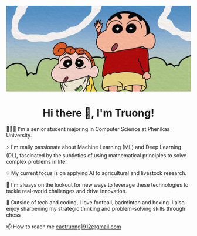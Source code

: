![MasterHead](Hi_there.jpg)
<h1 align="center">Hi there 👋, I'm Truong!</h1>
<!--
<p align="center">
  <img src="https://readme-typing-svg.herokuapp.com?font=Fira+Code&size=30&pause=1000&color=00CFFF&center=true&vCenter=true&width=800&height=80&lines=AI%2FML%2FDL+Enthusiast" alt="Typing SVG">
</p>
-->
<p align="left">👨🏻‍💻 I'm a senior student majoring in Computer Science at Phenikaa University.</p>
<p align="left">⚡ I'm really passionate about Machine Learning (ML) and Deep Learning (DL), fascinated by the subtleties of using mathematical principles to solve complex problems in life.</p>
<p align="left">💡 My current focus is on applying AI to agricultural and livestock research. </p>
<p align="left">🌱 I'm always on the lookout for new ways to leverage these technologies to tackle real-world challenges and drive innovation.</p>
<p align="left">💪 Outside of tech and coding, I love football, badminton and boxing. I also enjoy sharpening my strategic thinking and problem-solving skills through chess</p>
<p align="left">📫 How to reach me <a href="caotruong1912@gmail.com" class="button">caotruong1912@gmail.com</a></p>
